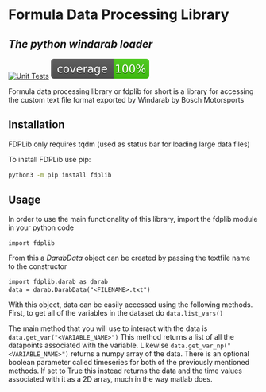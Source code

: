 # Formula Data Processing Library
## _The python windarab loader_

[![Unit Tests](https://github.com/illini-motorsports/fdplib/actions/workflows/main_unit_tests.yml/badge.svg)](https://github.com/illini-motorsports/fdplib/actions/workflows/main_unit_tests.yml)
![Coverage Report](https://github.com/illini-motorsports/fdplib/blob/main/coverage.svg)

Formula data processing library or fdplib for short is a library for accessing the custom text file format exported by Windarab by Bosch Motorsports

## Installation

FDPLib only requires tqdm (used as status bar for loading large data files)

To install FDPLib use pip:

```sh
python3 -m pip install fdplib
```

## Usage

In order to use the main functionality of this library, import the fdplib module in your python code
```
import fdplib
```
From this a *DarabData* object can be created by passing the textfile name to the constructor
```
import fdplib.darab as darab
data = darab.DarabData("<FILENAME>.txt")
```
With this object, data can be easily accessed using the following methods. First, to get all of the variables in the dataset do ```data.list_vars()```

The main method that you will use to interact with the data is ```data.get_var("<VARIABLE_NAME>")```
This method returns a list of all the datapoints associated with the variable. Likewise ```data.get_var_np("<VARIABLE_NAME>")``` returns a numpy array of the data.
There is an optional boolean parameter called timeseries for both of the previously mentioned methods. If set to True this instead returns the data and the time values associated with it as a 2D array, much in the way matlab does.
